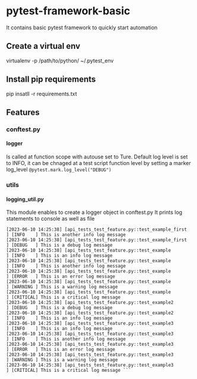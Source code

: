 # pytest-framework-basic
It contains basic pytest framework to quickly start automation 

## Create a virtual env 
virtualenv -p /path/to/python/ ~/.pytest_env

## Install pip requirements
pip insatll -r requirements.txt


## Features

### conftest.py
#### logger
Is called at function scope with autouse set to Ture.
Default log level is set to INFO, it can be chnaged at a test script function level by setting a marker log_level
``` @pytest.mark.log_level("DEBUG") ```

### utils
#### logging_util.py
This module enables to create a logger object in conftest.py
It prints log statements to console as well as file
``` [2023-06-10 14:25:38] [api_tests_test_feature.py::test_example_first  ] [INFO    ] This is an info log message
[2023-06-10 14:25:38] [api_tests_test_feature.py::test_example_first  ] [INFO    ] This is another info log message
[2023-06-10 14:25:38] [api_tests_test_feature.py::test_example_first  ] [DEBUG   ] This is a debug log message
[2023-06-10 14:25:38] [api_tests_test_feature.py::test_example        ] [INFO    ] This is an info log message
[2023-06-10 14:25:38] [api_tests_test_feature.py::test_example        ] [INFO    ] This is another info log message
[2023-06-10 14:25:38] [api_tests_test_feature.py::test_example        ] [ERROR   ] This is an error log message
[2023-06-10 14:25:38] [api_tests_test_feature.py::test_example        ] [WARNING ] This is a warning log message
[2023-06-10 14:25:38] [api_tests_test_feature.py::test_example        ] [CRITICAL] This is a critical log message
[2023-06-10 14:25:38] [api_tests_test_feature.py::test_example2       ] [DEBUG   ] This is a debug log message
[2023-06-10 14:25:38] [api_tests_test_feature.py::test_example2       ] [INFO    ] This is an info log message
[2023-06-10 14:25:38] [api_tests_test_feature.py::test_example3       ] [INFO    ] This is an info log message
[2023-06-10 14:25:38] [api_tests_test_feature.py::test_example3       ] [INFO    ] This is another info log message
[2023-06-10 14:25:38] [api_tests_test_feature.py::test_example3       ] [ERROR   ] This is an error log message
[2023-06-10 14:25:38] [api_tests_test_feature.py::test_example3       ] [WARNING ] This is a warning log message
[2023-06-10 14:25:38] [api_tests_test_feature.py::test_example3       ] [CRITICAL] This is a critical log message ```

